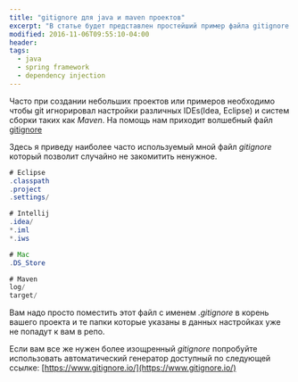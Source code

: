 ```yaml
---
title: "gitignore для java и maven проектов"
excerpt: "В статье будет представлен простейший пример файла gitignore что позволит вам не сохранить по ошибке ненужную информацию в вашем репозитории"
modified: 2016-11-06T09:55:10-04:00
header:
tags: 
  - java
  - spring framework
  - dependency injection
---
```


Часто при создании небольших проектов или примеров необходимо чтобы git игнорировал
настройки различных IDEs(Idea, Eclipse) и систем сборки таких как _Maven_. 
На помощь нам приходит волшебный файл [gitignore](https://github.com/ntpl/ntpl/wiki/Git-Gitignore)

Здесь я приведу наиболее часто используемый мной файл _gitignore_ который позволит
случайно не закомитить ненужное. 

```java
# Eclipse
.classpath
.project
.settings/

# Intellij
.idea/
*.iml
*.iws

# Mac
.DS_Store

# Maven
log/
target/
```
Вам надо просто поместить этот файл с именем _.gitignore_ в корень вашего проекта и те папки которые
указаны в данных настройках уже не попадут к вам в репо.

Если вам все же нужен более изощренный _gitignore_ попробуйте использовать
автоматический генератор доступный по следующей ссылке: [https://www.gitignore.io/](https://www.gitignore.io/)
